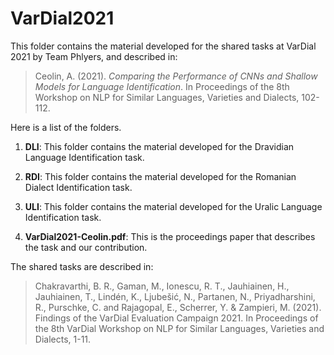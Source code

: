 # VarDial2021

This folder contains the material developed for the shared tasks at VarDial 2021 by Team Phlyers, and described in:

> Ceolin, A. (2021). *Comparing the Performance of CNNs and Shallow Models for Language Identification*. In Proceedings of the 8th Workshop on NLP for Similar Languages, Varieties and Dialects, 102-112.

Here is a list of the folders.

1. **DLI**: This folder contains the material developed for the Dravidian Language Identification task.

2. **RDI**: This folder contains the material developed for the Romanian Dialect Identification task. 

3. **ULI**: This folder contains the material developed for the Uralic Language Identification task.

4. **VarDial2021-Ceolin.pdf**: This is the proceedings paper that describes the task and our contribution.

The shared tasks are described in:

> Chakravarthi, B. R., Gaman, M., Ionescu, R. T., Jauhiainen, H., Jauhiainen, T., Lindén, K., Ljubešić, N., Partanen, N., Priyadharshini, R., Purschke, C. and Rajagopal, E., Scherrer, Y. & Zampieri, M. (2021). Findings of the VarDial Evaluation Campaign 2021. In Proceedings of the 8th VarDial Workshop on NLP for Similar Languages, Varieties and Dialects, 1-11.





